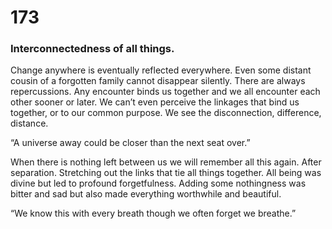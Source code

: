 # 173

### Interconnectedness of all things.

Change anywhere is eventually reflected everywhere. Even some distant cousin of a forgotten family cannot disappear silently. There are always repercussions. Any encounter binds us together and we all encounter each other sooner or later. We can’t even perceive the linkages that bind us together, or to our common purpose. We see the disconnection, difference, distance.

“A universe away could be closer than the next seat over.”

When there is nothing left between us we will remember all this again. After separation. Stretching out the links that tie all things together. All being was divine but led to profound forgetfulness. Adding some nothingness was bitter and sad but also made everything worthwhile and beautiful.

“We know this with every breath though we often forget we breathe.”